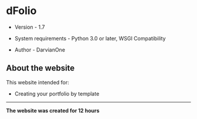 # dFolio
- Version - 1.7

- System requirements - Python 3.0 or later, WSGI Compatibility
- Author - DarvianOne

## About the website
This website intended for: 
- Creating your portfolio by template

------------

**The website was created for 12 hours**
